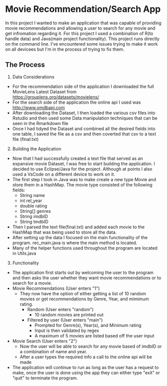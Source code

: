 # Movie Recommendation/Search App

In this project I wanted to make an application that was capable of providing movie recommendations and allowing a user to search for any movie and get infromation regarding it. For this project I used a combination of R(to handle data) and Java(main project functionality). This project runs directly on the command line. I've encountered some issues trying to make it work on all devicees but I'm in the process of trying to fix them.

## The Process

1. Data Considerations
- For the recommendation side of the application I downloaded the full MovieLens Latest Dataset from https://grouplens.org/datasets/movielens/
- For the search side of the application the online api I used was http://www.omdbapi.com
- After downloading the Dataset, I then loaded the various csv files into Rstudio and then used some Data manipulation techniques that can be seen in the Rmarkdown file
- Once I had tidyed the Dataset and combined all the desired fields into one table, I saved the file as a csv and then coverted that csv to a text file (final.txt)

2. Building the Application
- Now that I had successfully created a text file that served as an expansive movie Dataset, I was free to start building the application. I decided to use Eclipse/Java for the project. Although at points I also used a VsCode on a different device to work on it.
- The first step I took in Java was to make create a new type Movie and store them in a HashMap. The movie type consisted of the following fields:
  - String name
  - int rel_year
  - double rating
  - String[] genres
  - String imdbID
  - String tmdbID
- Then I parsed the text file(final.txt) and added each movie to the HashMap that was being used to store all the data.
- After setting up the data I focused on the main functionality of the program. rec_main.java is where the main method is located.
- Many of the helper functions used throughout the program are located in Utils.java

3. Functionality
- The application first starts out by welcoming the user to the program and then asks the user whether they want movie recommendations or to search for a movie.
- Movie Recommendations (User enters "1")
  - They now have the option of either getting a list of 10 random movies or get recommendations by Genre, Year, and mimimum rating.
    - Random (User enters "random")
      - 10 random movies are printed out
    - Filtered by user (User enters "main")
      - Prompted for Genre(s), Year(s), and Minimum rating
      - Input is then validated by regex
      - A maximum of 5 movies are listed based off the user input
- Movie Search (User enters "2")
  - Now the user will be able to search for any movie based of imdbID or a combination of name and year.
  - After a user types the required info a call to the online api will be made
- The application will continue to run as long as the user has a request to make, once the user is done using the app they can either type "exit" or "quit" to terminate the program.


